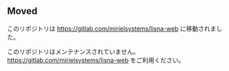 ## Moved
このリポジトリは https://gitlab.com/mirielsystems/lisna-web に移動されました。

このリポジトリはメンテナンスされていません。 https://gitlab.com/mirielsystems/lisna-web をご利用ください。
